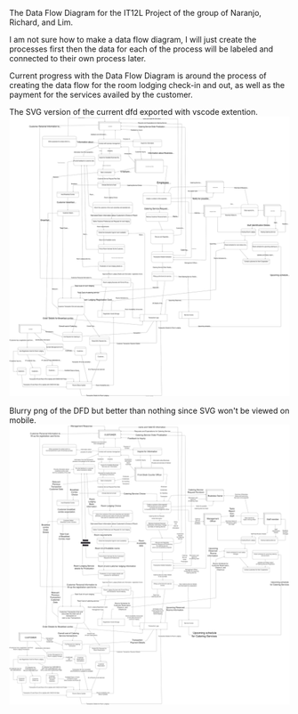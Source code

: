 The Data Flow Diagram for the IT12L Project of the group of Naranjo, Richard, and Lim. 

I am not sure how to make a data flow diagram, I will just create the processes first then the data for 
each of the process will be labeled and connected to their own process later. 

Current progress with the Data Flow Diagram is 
around the process of creating the data flow for the 
room lodging check-in and out, as well as the payment for 
the services availed by the customer.

The SVG version of the current dfd exported with vscode extention.
![alt text](MISSING-CATERING-SERVICE-HANDLING-DATA-FLOW-bonsayRiverviewDFD.svg)

Blurry png of the DFD but better than nothing since SVG won't 
be viewed on mobile.
![alt text](MISSING-CATERING-SERVICE-HANDLING-bonsayRiverviewDFD.png)
